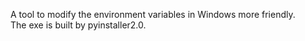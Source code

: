 A tool to modify the environment variables in Windows more friendly.    
The exe is built by pyinstaller2.0.
